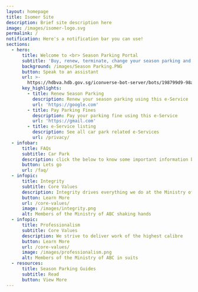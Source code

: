 ```yaml
---
layout: homepage
title: Isomer Site
description: Brief site description here
image: /images/isomer-logo.svg
permalink: /
notification: Here's a notification bar you can use!
sections:
  - hero:
      title: Welcome to <br> Season Parking Portal
      subtitle: 'Buy, renew, terminate, change your season parking and more!'
      background: /images/Season Parking.PNG
      button: Speak to an assistant
      url: >-
        https://hdbva.hdb.gov.sg/iconverse-bot-server/bots/198799d9-98a0-4e3f-8bfe-f2aebaf2c9c5/preview
      key_highlights:
        - title: Renew Season Parking
          description: Renew your season parking using this e-Service
          url: 'https://google.com'
        - title: Pay Parking Fines
          description: Pay your parking fine using this e-Service
          url: 'https://gmail.com'
        - title: e-Service listing
          description: See all car park related e-Services
          url: /privacy/
  - infobar:
      title: FAQs
      subtitle: Car Park
      description: click the below to know some important information before transacting
      button: Lets go
      url: /faq/
  - infopic:
      title: Integrity
      subtitle: Core Values
      description: Integrity drives everything we do at the Ministry of ABC
      button: Learn More
      url: /core-values/
      image: /images/integrity.png
      alt: Members of the Ministry of ABC shaking hands
  - infopic:
      title: Professionalism
      subtitle: Core Values
      description: We strive to deliver work of the highest calibre
      button: Learn More
      url: /core-values/
      image: /images/professionalism.png
      alt: Members of the Ministry of ABC in suits
  - resources:
      title: Season Parking Guides
      subtitle: Read
      button: View More
---
```

